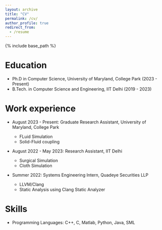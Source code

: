```yaml
---
layout: archive
title: "CV"
permalink: /cv/
author_profile: true
redirect_from:
  - /resume
---
```


{% include base_path %}

Education
======
* Ph.D in Computer Science, University of Maryland, College Park (2023 - Present)
* B.Tech. in Computer Science and Engineering, IIT Delhi (2019 - 2023)

Work experience
======
* August 2023 - Present: Graduate Research Assistant, University of Maryland, College Park
  * FLuid Simulation
  * Solid-Fluid coupling

* August 2022 - May 2023: Research Assistant, IIT Delhi
  * Surgical Simulation 
  * Cloth Simulation 

* Summer 2022: Systems Engineering Intern, Quadeye Securities LLP 
  * LLVM/Clang
  * Static Analysis using Clang Static Analyzer
  
Skills
======
* Programming Languages: C++, C, Matlab, Python, Java, SML
